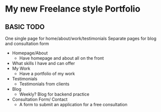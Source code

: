 # My new Freelance style Portfolio

## BASIC TODO

One single page for home/about/work/testimonials
Separate pages for blog and consultation form

- Homepage/About
  - Have homepage and about all on the front
- What skills I have and can offer
- My Work
  - Have a portfolio of my work
- Testimonials
  - Testimonials from clients
- Blog
  - Weekly? Blog for backend practice
- Consultation Form/ Contact
  - A form to submit an application for a free consultation
